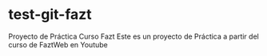 # test-git-fazt
Proyecto de Práctica Curso Fazt
 Este es un proyecto de Práctica a partir del curso de FaztWeb en Youtube
